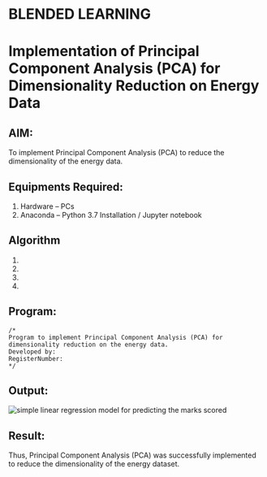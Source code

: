 # BLENDED LEARNING
# Implementation of Principal Component Analysis (PCA) for Dimensionality Reduction on Energy Data

## AIM:
To implement Principal Component Analysis (PCA) to reduce the dimensionality of the energy data.

## Equipments Required:
1. Hardware – PCs
2. Anaconda – Python 3.7 Installation / Jupyter notebook

## Algorithm
1. 
2. 
3. 
4. 

## Program:
```
/*
Program to implement Principal Component Analysis (PCA) for dimensionality reduction on the energy data.
Developed by: 
RegisterNumber:  
*/
```

## Output:
![simple linear regression model for predicting the marks scored](sam.png)


## Result:
Thus, Principal Component Analysis (PCA) was successfully implemented to reduce the dimensionality of the energy dataset.
